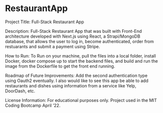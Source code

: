 # RestaurantApp
Project Title: Full-Stack Restaurant App

Description: Full-Stack Restaurant App that was built with Front-End architecture developed with Next.js using React, a Strapi/MongoDB database, that allows the user to log in, become authenticated, order from restuarants and submit a payment using Stripe.  

How to Run: To Run on your machine, pull the files into a local folder, install Docker, docker compose up to start the backend files, and build and run the image from the Dockerfile to get the front end running.  

Roadmap of Future Improvements:   Add the second authentication type using Oauth2 eventually.  I also would like to see this app be able to add restaurants and dishes using information from a service like Yelp, DoorDash, etc.


License Information: For educational purposes only. Project used in the MIT Coding Bootcamp April ’22.
